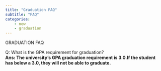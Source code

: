 ```yaml
---
title: "Graduation FAQ"
subtitle: "FAQ"
categories:
    - new
    - graduation
---
```


GRADUATION FAQ

Q: What is the GPA requirement for graduation?<br>
<strong>Ans: The university’s GPA graduation requirement is 3.0.If the student has below a 3.0, they will not be able to graduate.</strong>